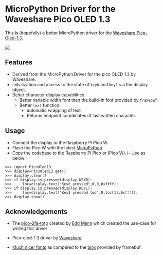 # MicroPython  Driver for the Waveshare Pico OLED 1.3

This is (hopefully) a better MicroPython driver for the [Waveshare Pico-Oled-1.3](https://www.waveshare.com/product/pico-oled-1.3.htm).

<img src="example.gif" />

## Features

- Derived from the MicroPython Driver for the pico OLED 1.3 by Waveshare.
- initialization and access to the state of `key0` and `key1` via the display object.
- Better character display capabilities:
  - Better variable width font than the build-in font provided by `framebuf`.
  - Better `text` function:
    - automatic wrapping of text
    - Returns endpoint coordinates of last written character.

## Usage

- Connect the display to the Raspberry Pi Pico W.
- Flash the Pico W with the latest [MicroPython](https://micropython.org/download/rp2-pico-w/).
- Copy the codebase to the Raspberry Pi Pico or (Pico W).
i- Use as below:
```
>>> import PicoOled13
>>> display=PicoOled13.get()
>>> display.clear()
>>> if display.is_pressed(display.KEY0):
>>>     loc=display.text("Key0 pressed",0,0,0xffff):
>>> if display.is_pressed(display.KEY1):
>>>     loc=display.text("Key1 pressed too",0,loc[1],0xffff):
>>> display.show()
```

## Acknowledgements

- The [pico-2fa-totp](https://github.com/eddmann/pico-2fa-totp) created by [Edd Mann](https://github.com/eddmann) which created the use-case for writing this driver

- Pico-oled-1.3 driver by [Waveshare](https://www.waveshare.com/wiki/Pico-OLED-1.3#Examples)

- [Much nicer fonts](https://github.com/markwinap/Pycom-SH1107-I2C/blob/master/lib/SH1107.py) as compared to the [blox](https://github.com/micropython/micropython/blob/master/extmod/font_petme128_8x8.h) provided by framebuf.
